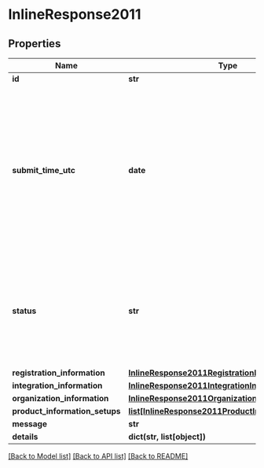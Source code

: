 # InlineResponse2011

## Properties
Name | Type | Description | Notes
------------ | ------------- | ------------- | -------------
**id** | **str** |  | [optional] 
**submit_time_utc** | **date** | Time of request in UTC. &#x60;Format: YYYY-MM-DDThh:mm:ssZ&#x60;  Example 2016-08-11T22:47:57Z equals August 11, 2016, at 22:47:57 (10:47:57 p.m.). The T separates the date and the time. The Z indicates UTC.  | [optional] 
**status** | **str** | The status of Registration request Possible Values:   - &#39;INITIALIZED&#39;   - &#39;RECEIVED&#39;   - &#39;PROCESSING&#39;   - &#39;SUCCESS&#39;   - &#39;FAILURE&#39;   - &#39;PARTIAL&#39;  | [optional] 
**registration_information** | [**InlineResponse2011RegistrationInformation**](InlineResponse2011RegistrationInformation.md) |  | [optional] 
**integration_information** | [**InlineResponse2011IntegrationInformation**](InlineResponse2011IntegrationInformation.md) |  | [optional] 
**organization_information** | [**InlineResponse2011OrganizationInformation**](InlineResponse2011OrganizationInformation.md) |  | [optional] 
**product_information_setups** | [**list[InlineResponse2011ProductInformationSetups]**](InlineResponse2011ProductInformationSetups.md) |  | [optional] 
**message** | **str** |  | [optional] 
**details** | **dict(str, list[object])** |  | [optional] 

[[Back to Model list]](../README.md#documentation-for-models) [[Back to API list]](../README.md#documentation-for-api-endpoints) [[Back to README]](../README.md)


